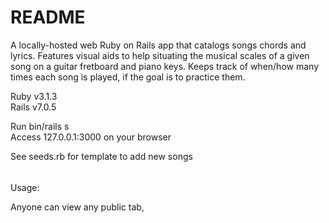 # README

A locally-hosted web Ruby on Rails app that catalogs songs chords and lyrics. Features visual aids to help situating the musical scales of a given song on a guitar fretboard and piano keys. Keeps track of when/how many times each song is played, if the goal is to practice them. <br>

Ruby v3.1.3<br>
Rails v7.0.5<br>

Run bin/rails s<br>
Access 127.0.0.1:3000 on your browser<br>

See seeds.rb for template to add new songs<br>

###### 

Usage:

Anyone can view any public tab, 